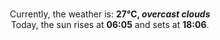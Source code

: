 <p  align="center"><br/>Currently, the weather is: <b> 27°C, <i>overcast clouds</i></b></br>Today, the sun rises at <b>06:05</b> and sets at <b>18:06</b>.</p>